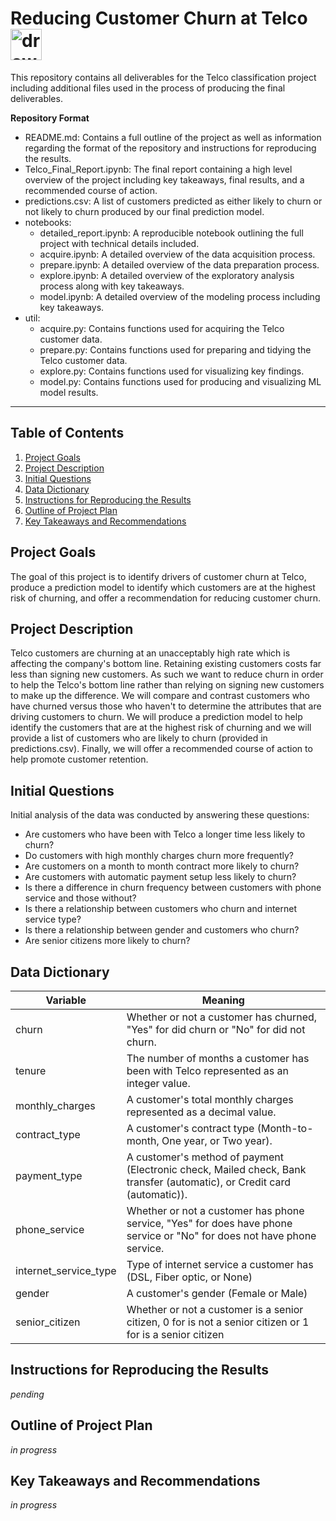 # Reducing Customer Churn at Telco <img src="drawing.jpg" alt="drawing" width="50"/>

This repository contains all deliverables for the Telco classification project including additional files used 
in the process of producing the final deliverables.

**Repository Format**
- README.md: Contains a full outline of the project as well as information regarding the format of the repository 
and instructions for reproducing the results.
- Telco_Final_Report.ipynb: The final report containing a high level overview of the project including key takeaways, 
final results, and a recommended course of action.
- predictions.csv: A list of customers predicted as either likely to churn or not likely to churn produced by our
final prediction model.
- notebooks:
    - detailed_report.ipynb: A reproducible notebook outlining the full project with technical details included.
    - acquire.ipynb: A detailed overview of the data acquisition process.
    - prepare.ipynb: A detailed overview of the data preparation process.
    - explore.ipynb: A detailed overview of the exploratory analysis process along with key takeaways.
    - model.ipynb: A detailed overview of the modeling process including key takeaways.
- util:
    - acquire.py: Contains functions used for acquiring the Telco customer data.
    - prepare.py: Contains functions used for preparing and tidying the Telco customer data.
    - explore.py: Contains functions used for visualizing key findings.
    - model.py: Contains functions used for producing and visualizing ML model results.
---

## Table of Contents

1. [Project Goals](#project-goals)
2. [Project Description](#project-description)
3. [Initial Questions](#initial-questions)
4. [Data Dictionary](#data-dictionary)
5. [Instructions for Reproducing the Results](#instructions-for-reproducing-the-results)
6. [Outline of Project Plan](#outline-of-project-plan)
7. [Key Takeaways and Recommendations](#key-takeaways-and-recommendations)

## Project Goals

The goal of this project is to identify drivers of customer churn at Telco, produce a prediction model to identify 
which customers are at the highest risk of churning, and offer a recommendation for reducing customer churn.

## Project Description

Telco customers are churning at an unacceptably high rate which is affecting the company's bottom line. Retaining
existing customers costs far less than signing new customers. As such we want to reduce churn in order to help
the Telco's bottom line rather than relying on signing new customers to make up the difference. We will compare
and contrast customers who have churned versus those who haven't to determine the attributes that are driving 
customers to churn. We will produce a prediction model to help identify the customers that are at the highest risk 
of churning and we will provide a list of customers who are likely to churn (provided in predictions.csv). Finally, 
we will offer a recommended course of action to help promote customer retention.

## Initial Questions

Initial analysis of the data was conducted by answering these questions:

- Are customers who have been with Telco a longer time less likely to churn?
- Do customers with high monthly charges churn more frequently?
- Are customers on a month to month contract more likely to churn?
- Are customers with automatic payment setup less likely to churn?
- Is there a difference in churn frequency between customers with phone service and those without?
- Is there a relationship between customers who churn and internet service type?
- Is there a relationship between gender and customers who churn?
- Are senior citizens more likely to churn?

## Data Dictionary

| Variable              | Meaning      |
| --------------------- | ------------ |
| churn                 | Whether or not a customer has churned, "Yes" for did churn or "No" for did not churn. |
| tenure                | The number of months a customer has been with Telco represented as an integer value. |
| monthly_charges       | A customer's total monthly charges represented as a decimal value. |
| contract_type         | A customer's contract type (Month-to-month, One year, or Two year). |
| payment_type          | A customer's method of payment (Electronic check, Mailed check, Bank transfer (automatic), or Credit card (automatic)). |
| phone_service         | Whether or not a customer has phone service, "Yes" for does have phone service or "No" for does not have phone service. |
| internet_service_type | Type of internet service a customer has (DSL, Fiber optic, or None) |
| gender                | A customer's gender (Female or Male) |
| senior_citizen        | Whether or not a customer is a senior citizen, 0 for is not a senior citizen or 1 for is a senior citizen |

## Instructions for Reproducing the Results

*pending*

## Outline of Project Plan

*in progress*

## Key Takeaways and Recommendations

*in progress*